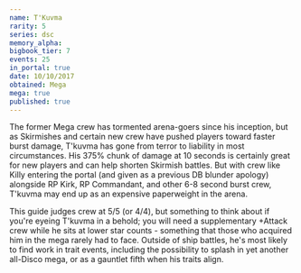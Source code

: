 ```yaml
---
name: T'Kuvma
rarity: 5
series: dsc
memory_alpha:
bigbook_tier: 7
events: 25
in_portal: true
date: 10/10/2017
obtained: Mega
mega: true
published: true
---
```


The former Mega crew has tormented arena-goers since his inception, but as Skirmishes and certain new crew have pushed players toward faster burst damage, T'kuvma has gone from terror to liability in most circumstances. His 375% chunk of damage at 10 seconds is certainly great for new players and can help shorten Skirmish battles. But with crew like Killy entering the portal (and given as a previous DB blunder apology) alongside RP Kirk, RP Commandant, and other 6-8 second burst crew, T'kuvma may end up as an expensive paperweight in the arena.

This guide judges crew at 5/5 (or 4/4), but something to think about if you're eyeing T'kuvma in a behold; you will need a supplementary +Attack crew while he sits at lower star counts - something that those who acquired him in the mega rarely had to face. Outside of ship battles, he's most likely to find work in trait events, including the possibility to splash in yet another all-Disco mega, or as a gauntlet fifth when his traits align.
